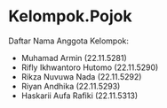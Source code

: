 # Kelompok.Pojok

Daftar Nama Anggota Kelompok:
- Muhamad Armin (22.11.5281)
- Rifly Ikhwantoro Hutomo (22.11.5290)
- Rikza Nuvuwa Nada (22.11.5292)
- Riyan Andhika (22.11.5293)
- Haskarii Aufa Rafiki (22.11.5313)
